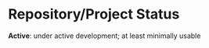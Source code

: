 Repository/Project Status
=========================

__Active__: under active development; at least minimally usable
